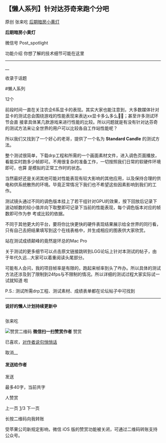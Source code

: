 ##  【懒人系列】针对达芬奇来跑个分吧

原创 张来吃 [ 后期暗房小黄灯 ](javascript:void\(0\);)

**后期暗房小黄灯** ![]()

微信号 Post_spotlight

功能介绍 你想了解的技术细节可能在这里

__ __

__

收录于话题

#懒人系列

12个

前段时间一直在关注农企6系显卡的表现。其实大家也能注意到，大多数媒体针对显卡的测试总会围绕游戏的性能表现来表达xx显卡多么多么🐂🍺；甚至许多测试环节会直
接拿具体某几款游戏来进行性能的比较。所以问题就是有没有针对达芬奇的测试方法来让全世界的用户可以比较各自工作站性能呢？  

  

所以我们又找到了一个好心的老哥，提供了一个名为 **Standard Candle** 的测试方法。

  

  

整个测试很简单，下载drp工程和所需的一个画面素材文件，进入调色页面播放，看能实时跑多少帧即可。不用很复杂的准备工作，一切按照我们日常的软硬件环境即可，也算
是模拟的正常工作时的状态。

  

当然最好还是关闭其他可能对性能表现有较大影响的其他应用，以及保持合理的供电和供系统散热的环境。毕竟正常情况下我们也不希望这些因素影响到我们的工作。

  

  

测试镜头通过不同的调色版本挂上了若干组针对GPU的效果，按下回放后记录下波动帧数的较小值并向下取整即可记录下当前的性能表现，每个调色版本对应的帧数即可作为参
考或比较的依据。

  

不同于其他更大的平台，要将你比快更快的硬件表现结果展示给全世界的同行看，只有自己去把结果填写到这个在线表格中，并生成相应的图表供大家欣赏。  

  

站在测试成绩颠峰的竟然是环总的Mac Pro  

  

关于测试的更多细节可以点击原文链接跳转到LGG论坛上针对本测试的帖子，由于年代久远…大家可以着重阅读头尾部分。

  

可能有人会问，我的项目帧率是有限的，跑起来帧率到头了咋办。所以具体的测试方法还涉及到了限制到24fps与不限制的情况。所以详细的测试过程大家实际试一试就知道
啦

  

P.S.: 测试所需drp工程、测试素材、成绩表单都在论坛帖子中可找到  

  

* * *

  

**说好的懒人计划持续更新中**

![]()

张来吃

![赞赏二维码]() **微信扫一扫赞赏作者** 赞赏

已喜欢，[对作者说句悄悄话](javascript:;)

取消__

#### 发送给作者

发送

最多40字，当前共字

 人赞赏

上一页 [1](javascript:;)/3 下一页

长按二维码向我转账

受苹果公司新规定影响，微信 iOS 版的赞赏功能被关闭，可通过二维码转账支持公众号。

